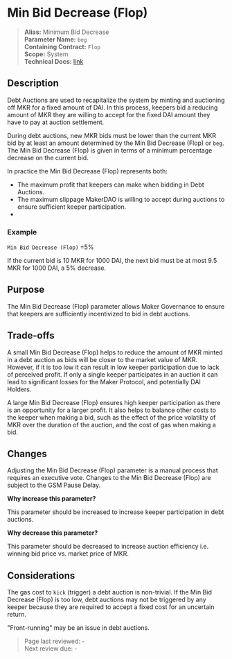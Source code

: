 
# Min Bid Decrease (Flop)

>**Alias:** Minimum Bid Decrease  
>**Parameter Name:** `beg`  
>**Containing Contract:** `Flop`  
>**Scope:** System  
>**Technical Docs:** [link](https://docs.makerdao.com/smart-contract-modules/system-stabilizer-module/flop-detailed-documentation)  

## Description
Debt Auctions are used to recapitalize the system by minting and auctioning off MKR for a fixed amount of DAI. In this process, keepers bid a reducing amount of MKR they are willing to accept for the fixed DAI amount they have to pay at auction settlement. 

During debt auctions, new MKR bids must be lower than the current MKR bid by at least an amount determined by the Min Bid Decrease (Flop) or `beg`. The Min Bid Decrease (Flop) is given in terms of a minimum percentage decrease on the current bid.

In practice the Min Bid Decrease (Flop) represents both:
* The maximum profit that keepers can make when bidding in Debt Auctions. 
* The maximum slippage MakerDAO is willing to accept during auctions to ensure sufficient keeper participation. 
* 
### Example

`Min Bid Decrease (Flop)` =5% 

If the current bid is 10 MKR for 1000 DAI, the next bid must be at most 9.5 MKR for 1000 DAI, a 5% decrease.

## Purpose
The Min Bid Decrease (Flop) parameter allows Maker Governance to ensure that keepers are sufficiently incentivized to bid in debt auctions.

## Trade-offs

A small Min Bid Decrease (Flop) helps to reduce the amount of MKR minted in a debt auction as bids will be closer to the market value of MKR. However, if it is too low it can result in low keeper participation due to lack of perceived profit. If only a single keeper participates in an auction it can lead to significant losses for the Maker Protocol, and potentially DAI Holders.

A large Min Bid Decrease (Flop) ensures high keeper participation as there is an opportunity for a larger profit. It also helps to balance other costs to the keeper when making a bid, such as the effect of the price volatility of MKR over the duration of the auction, and the cost of gas when making a bid.

## Changes
Adjusting the Min Bid Decrease (Flop) parameter is a manual process that requires an executive vote. Changes to the Min Bid Decrease (Flop) are subject to the GSM Pause Delay.

**Why increase this parameter?**

This parameter should be increased to increase keeper participation in debt auctions.

**Why decrease this parameter?**

This parameter should be decreased to increase auction efficiency i.e. winning bid price vs. market price of MKR.

## Considerations
The gas cost to `kick` (trigger) a debt auction is non-trivial. If the Min Bid Decrease (Flop) is too low, debt auctions may not be triggered by any keeper because they are required to accept a fixed cost for an uncertain return.

"Front-running" may be an issue in debt auctions.

>Page last reviewed: -  
>Next review due: -  

